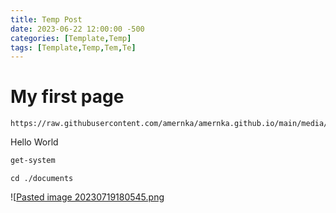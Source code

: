 ```yaml
---
title: Temp Post
date: 2023-06-22 12:00:00 -500
categories: [Template,Temp]
tags: [Template,Temp,Tem,Te]
---
```

# My first page
```
https://raw.githubusercontent.com/amernka/amernka.github.io/main/media/
```

Hello World
```powershell
get-system
```


	cd ./documents

![[Pasted image 20230719180545.png](https://raw.githubusercontent.com/amernka/amernka.github.io/main/media/Pasted%20image%2020230719180545.png)